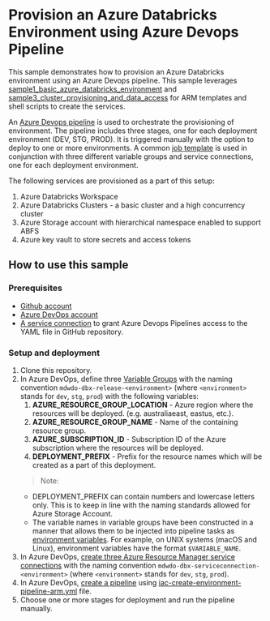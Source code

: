 # Provision an Azure Databricks Environment using Azure Devops Pipeline

This sample demonstrates how to provision an Azure Databricks environment using an Azure Devops pipeline. This sample leverages [sample1_basic_azure_databricks_environment](../../sample1_basic_azure_databricks_environment/README.md) and [sample3_cluster_provisioning_and_data_access](../../sample3_cluster_provisioning_and_data_access/README.md) for ARM templates and shell scripts to create the services.

An [Azure Devops pipeline](iac-create-environment-pipeline-arm.yml) is used to orchestrate the provisioning of environment. The pipeline includes three stages, one for each deployment environment (DEV, STG, PROD). It is triggered manually with the option to deploy to one or more environments. A common [job template](templates/jobs/deploy-azure-databricks-environment.yml) is used in conjunction with three different variable groups and service connections, one for each deployment environment.

The following services are provisioned as a part of this setup:

   1. Azure Databricks Workspace
   2. Azure Databricks Clusters - a basic cluster and a high concurrency cluster
   3. Azure Storage account with hierarchical namespace enabled to support ABFS
   4. Azure key vault to store secrets and access tokens

## How to use this sample

### Prerequisites

- [Github account](https://github.com/)
- [Azure DevOps account](https://azure.microsoft.com/en-au/services/devops/)
- [A service connection](https://docs.microsoft.com/en-us/azure/devops/pipelines/repos/github?view=azure-devops&tabs=yaml#oauth-authentication) to grant Azure Devops Pipelines access to the YAML file in GitHub repository.

### Setup and deployment

1. Clone this repository.
1. In Azure DevOps, define three [Variable Groups](https://docs.microsoft.com/en-us/azure/devops/pipelines/library/variable-groups?view=azure-devops&tabs=yaml) with the naming convention `mdwdo-dbx-release-<environment>` (where `<environment>` stands for `dev`, `stg`, `prod`) with the following variables:
    1. **AZURE_RESOURCE_GROUP_LOCATION** - Azure region where the resources will be deployed. (e.g. australiaeast, eastus, etc.).
    1. **AZURE_RESOURCE_GROUP_NAME** - Name of the containing resource group.
    1. **AZURE_SUBSCRIPTION_ID** - Subscription ID of the Azure subscription where the resources will be deployed.
    1. **DEPLOYMENT_PREFIX** - Prefix for the resource names which will be created as a part of this deployment.
    > Note:
    - DEPLOYMENT_PREFIX can contain numbers and lowercase letters only. This is to keep in line with the naming standards allowed for Azure Storage Account.
    - The variable names in variable groups have been constructed in a manner that allows them to be injected into pipeline tasks as [environment variables](https://docs.microsoft.com/en-us/azure/devops/pipelines/process/variables?view=azure-devops&tabs=yaml%2Cbatch#environment-variables). For example, on UNIX systems (macOS and Linux), environment variables have the format `$VARIABLE_NAME`.
1. In Azure DevOps, [create three Azure Resource Manager service connections](https://docs.microsoft.com/en-us/azure/devops/pipelines/library/connect-to-azure?view=azure-devops) with the naming convention `mdwdo-dbx-serviceconnection-<environment>` (where `<environment>` stands for `dev`, `stg`, `prod`).
1. In Azure DevOps, [create a pipeline](https://docs.microsoft.com/en-us/azure/devops/pipelines/create-first-pipeline?view=azure-devops&tabs=java%2Ctfs-2018-2%2Cbrowser) using [iac-create-environment-pipeline-arm.yml](iac-create-environment-pipeline-arm.yml) file.
1. Choose one or more stages for deployment and run the pipeline manually.
